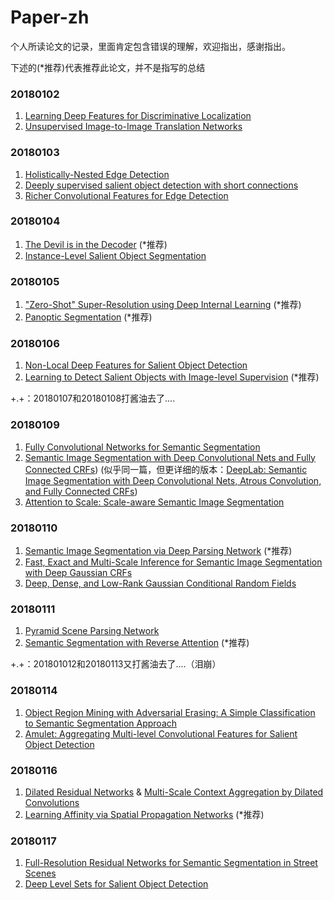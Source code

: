 # Paper-zh
个人所读论文的记录，里面肯定包含错误的理解，欢迎指出，感谢指出。

下述的(*推荐)代表推荐此论文，并不是指写的总结

### 20180102

1. [Learning Deep Features for Discriminative Localization](https://arxiv.org/abs/1512.04150)
2. [Unsupervised Image-to-Image Translation Networks](https://arxiv.org/abs/1703.00848)


### 20180103

1. [Holistically-Nested Edge Detection](https://arxiv.org/abs/1504.06375)
2. [Deeply supervised salient object detection with short connections](https://arxiv.org/abs/1611.04849)
3. [Richer Convolutional Features for Edge Detection](https://arxiv.org/abs/1612.02103)


### 20180104

1. [The Devil is in the Decoder](https://arxiv.org/abs/1707.05847v2) (*推荐)
2. [Instance-Level Salient Object Segmentation](https://arxiv.org/abs/1704.03604)


### 20180105

1. ["Zero-Shot" Super-Resolution using Deep Internal Learning](https://arxiv.org/abs/1712.06087) (*推荐)
2. [Panoptic Segmentation](https://arxiv.org/abs/1801.00868) (*推荐)

### 20180106

1. [Non-Local Deep Features for Salient Object Detection](http://openaccess.thecvf.com/content_cvpr_2017/papers/Luo_Non-Local_Deep_Features_CVPR_2017_paper.pdf)
2. [Learning to Detect Salient Objects with Image-level Supervision](http://openaccess.thecvf.com/content_cvpr_2017/papers/Wang_Learning_to_Detect_CVPR_2017_paper.pdf) (*推荐)

+.+：20180107和20180108打酱油去了....

### 20180109

1. [Fully Convolutional Networks for Semantic Segmentation](https://arxiv.org/abs/1411.4038)
2. [Semantic Image Segmentation with Deep Convolutional Nets and Fully Connected CRFs](https://arxiv.org/abs/1412.7062)) (似乎同一篇，但更详细的版本：[DeepLab: Semantic Image Segmentation with Deep Convolutional Nets, Atrous Convolution, and Fully Connected CRFs](https://arxiv.org/pdf/1606.00915.pdf))
3. [Attention to Scale: Scale-aware Semantic Image Segmentation](https://arxiv.org/abs/1511.03339)


### 20180110

1. [Semantic Image Segmentation via Deep Parsing Network](https://arxiv.org/abs/1509.02634) (*推荐)
2. [Fast, Exact and Multi-Scale Inference for Semantic Image Segmentation with Deep Gaussian CRFs](https://arxiv.org/abs/1603.08358)
3. [Deep, Dense, and Low-Rank Gaussian Conditional Random Fields](https://arxiv.org/abs/1611.09051)


### 20180111

1. [Pyramid Scene Parsing Network](https://arxiv.org/abs/1612.01105)
2. [Semantic Segmentation with Reverse Attention](https://arxiv.org/abs/1707.06426) (*推荐)

+.+：201801012和20180113又打酱油去了....（泪崩）

### 20180114

1. [Object Region Mining with Adversarial Erasing: A Simple Classification to Semantic Segmentation Approach](https://arxiv.org/abs/1703.08448)
2. [Amulet: Aggregating Multi-level Convolutional Features for Salient Object Detection](https://arxiv.org/abs/1708.02001)


### 20180116

1. [Dilated Residual Networks](https://arxiv.org/abs/1705.09914) & [Multi-Scale Context Aggregation by Dilated Convolutions](https://arxiv.org/abs/1511.07122)
2. [Learning Affinity via Spatial Propagation Networks](https://arxiv.org/abs/1710.01020) (*推荐)


### 20180117

1. [Full-Resolution Residual Networks for Semantic Segmentation in Street Scenes](https://arxiv.org/abs/1611.08323)
2. [Deep Level Sets for Salient Object Detection](http://openaccess.thecvf.com/content_cvpr_2017/papers/Hu_Deep_Level_Sets_CVPR_2017_paper.pdf)

